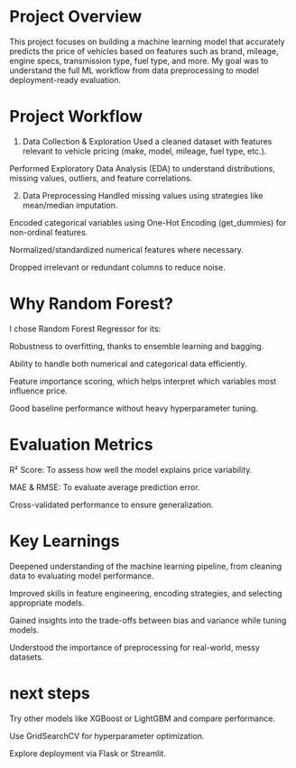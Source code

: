 # Project Overview
This project focuses on building a machine learning model that accurately predicts the price of vehicles based on features such as brand, mileage, engine specs, transmission type, fuel type, and more. My goal was to understand the full ML workflow from data preprocessing to model deployment-ready evaluation.

# Project Workflow
1. Data Collection & Exploration
Used a cleaned dataset with features relevant to vehicle pricing (make, model, mileage, fuel type, etc.).

Performed Exploratory Data Analysis (EDA) to understand distributions, missing values, outliers, and feature correlations.

2. Data Preprocessing
Handled missing values using strategies like mean/median imputation.

Encoded categorical variables using One-Hot Encoding (get_dummies) for non-ordinal features.

Normalized/standardized numerical features where necessary.

Dropped irrelevant or redundant columns to reduce noise.

# Why Random Forest?
I chose Random Forest Regressor for its:

Robustness to overfitting, thanks to ensemble learning and bagging.

Ability to handle both numerical and categorical data efficiently.

Feature importance scoring, which helps interpret which variables most influence price.

Good baseline performance without heavy hyperparameter tuning.

# Evaluation Metrics
R² Score: To assess how well the model explains price variability.

MAE & RMSE: To evaluate average prediction error.

Cross-validated performance to ensure generalization.

# Key Learnings
Deepened understanding of the machine learning pipeline, from cleaning data to evaluating model performance.

Improved skills in feature engineering, encoding strategies, and selecting appropriate models.

Gained insights into the trade-offs between bias and variance while tuning models.

Understood the importance of preprocessing for real-world, messy datasets.

# next steps
Try other models like XGBoost or LightGBM and compare performance.

Use GridSearchCV for hyperparameter optimization.

Explore deployment via Flask or Streamlit.

